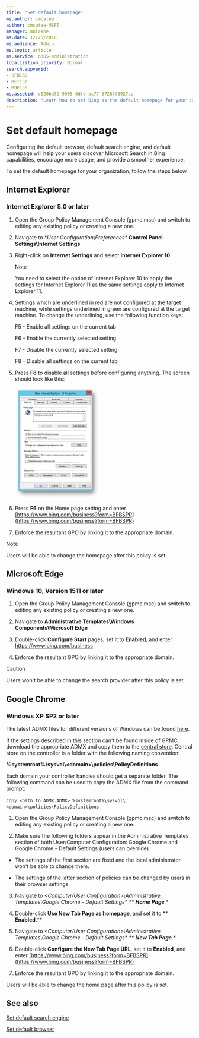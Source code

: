 ```yaml
---
title: "Set default homepage"
ms.author: cmcatee
author: cmcatee-MSFT
manager: mnirkhe
ms.date: 12/20/2018
ms.audience: Admin
ms.topic: article
ms.service: o365-administration
localization_priority: Normal
search.appverid:
- BFB160
- MET150
- MOE150
ms.assetid: c020bd72-9906-4dfd-bc77-57287f5927ce
description: "Learn how to set Bing as the default homepage for your company with Microsoft Search in Bing."
---
```


# Set default homepage

Configuring the default browser, default search engine, and default homepage will help your users discover Microsoft Search in Bing capabilities, encourage more usage, and provide a smoother experience.
  
To set the default homepage for your organization, follow the steps below.
  
## Internet Explorer

### Internet Explorer 5.0 or later

1. Open the Group Policy Management Console (gpmc.msc) and switch to editing any existing policy or creating a new one.
    
2. Navigate to **User Configuration\Preferences\** **Control Panel Settings\Internet Settings**.
    
3. Right-click on **Internet Settings** and select **Internet Explorer 10**.
    
    > [!NOTE]
    > You need to select the option of Internet Explorer 10 to apply the settings for Internet Explorer 11 as the same settings apply to Internet Explorer 11. 
  
4. Settings which are underlined in red are not configured at the target machine, while settings underlined in green are configured at the target machine. To change the underlining, use the following function keys:
    
    F5 - Enable all settings on the current tab
    
    F6 - Enable the currently selected setting
    
    F7 - Disable the currently selected setting
    
    F8 - Disable all settings on the current tab
    
5. Press **F8** to disable all settings before configuring anything. The screen should look like this: 
    
    ![Internet Explorer 10 Properties dialog](../media/2fd55755-5007-4e33-a795-c42ce2fcef4a.jpg)
  
6. Press **F6** on the Home page setting and enter [https://www.bing.com/business?form=BFBSPR](https://www.bing.com/business?form=BFBSPR)
    
7. Enforce the resultant GPO by linking it to the appropriate domain.
    
> [!NOTE]
> Users will be able to change the homepage after this policy is set. 
  
## Microsoft Edge

### Windows 10, Version 1511 or later

1. Open the Group Policy Management Console (gpmc.msc) and switch to editing any existing policy or creating a new one.
    
2. Navigate to **Administrative Templates\Windows Components\Microsoft Edge**
    
1. Double-click **Configure Start** pages, set it to **Enabled**, and enter https://www.bing.com/business
    
3. Enforce the resultant GPO by linking it to the appropriate domain.
    
> [!CAUTION]
> Users won't be able to change the search provider after this policy is set. 
  
## Google Chrome

### Windows XP SP2 or later

The latest ADMX files for different versions of Windows can be found [here](https://support.microsoft.com/en-in/help/3087759/how-to-create-and-manage-the-central-store-for-group-policy-administra).
  
If the settings described in this section can't be found inside of GPMC, download the appropriate ADMX and copy them to the [central store](https://docs.microsoft.com/en-us/previous-versions/windows/it-pro/windows-vista/cc748955%28v%3dws.10%29). Central store on the controller is a folder with the following naming convention:
  
 **%systemroot%\sysvol\\<domain\>\policies\PolicyDefinitions**
  
Each domain your controller handles should get a separate folder. The following command can be used to copy the ADMX file from the command prompt:
  
 `Copy <path_to_ADMX.ADMX> %systemroot%\sysvol\<domain>\policies\PolicyDefinitions`
  
1. Open the Group Policy Management Console (gpmc.msc) and switch to editing any existing policy or creating a new one.
    
2. Make sure the following folders appear in the Administrative Templates section of both User/Computer Configuration: Google Chrome and Google Chrome - Default Settings (users can override).
    
  - The settings of the first section are fixed and the local administrator won't be able to change them.
    
  - The settings of the latter section of policies can be changed by users in their browser settings.
    
3. Navigate to **\<Computer/User Configuration\>\Administrative Templates\Google Chrome - Default Settings\** ** **Home Page**.**
    
1. Double-click **Use New Tab Page as homepage**, and set it to ** **Enabled**.**
    
4. Navigate to **\<Computer/User Configuration\>\Administrative Templates\Google Chrome - Default Settings\** ** **New Tab Page**.**
    
1. Double-click **Configure the New Tab Page URL**, set it to **Enabled**, and enter [https://www.bing.com/business?form=BFBSPR](https://www.bing.com/business?form=BFBSPR)
    
5. Enforce the resultant GPO by linking it to the appropriate domain.
    
Users will be able to change the home page after this policy is set.
  
## See also

[Set default search engine](set-default-search-engine.md)
  
[Set default browser](set-default-browser.md)
  

